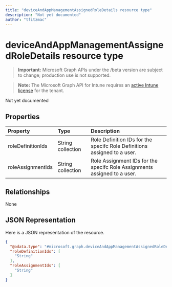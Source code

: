 ```yaml
---
title: "deviceAndAppManagementAssignedRoleDetails resource type"
description: "Not yet documented"
author: "tfitzmac"
---
```


# deviceAndAppManagementAssignedRoleDetails resource type

> **Important:** Microsoft Graph APIs under the /beta version are subject to change; production use is not supported.

> **Note:** The Microsoft Graph API for Intune requires an [active Intune license](https://go.microsoft.com/fwlink/?linkid=839381) for the tenant.

Not yet documented

## Properties
|Property|Type|Description|
|:---|:---|:---|
|roleDefinitionIds|String collection|Role Definition IDs for the specifc Role Definitions assigned to a user.|
|roleAssignmentIds|String collection|Role Assignment IDs for the specifc Role Assignments assigned to a user.|

## Relationships
None

## JSON Representation
Here is a JSON representation of the resource.
<!-- {
  "blockType": "resource",
  "@odata.type": "microsoft.graph.deviceAndAppManagementAssignedRoleDetails"
}
-->
``` json
{
  "@odata.type": "#microsoft.graph.deviceAndAppManagementAssignedRoleDetails",
  "roleDefinitionIds": [
    "String"
  ],
  "roleAssignmentIds": [
    "String"
  ]
}
```



